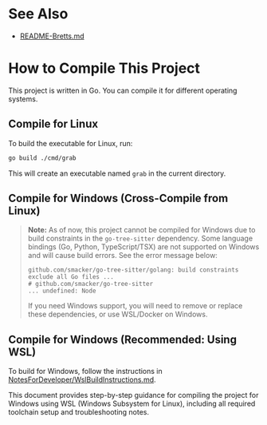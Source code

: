 # See Also

- [README-Bretts.md](../README-Bretts.md)

# How to Compile This Project

This project is written in Go. You can compile it for different operating systems.

## Compile for Linux

To build the executable for Linux, run:

```bash
go build ./cmd/grab
```

This will create an executable named `grab` in the current directory.

## Compile for Windows (Cross-Compile from Linux)

> **Note:** As of now, this project cannot be compiled for Windows due to build constraints in the `go-tree-sitter` dependency. Some language bindings (Go, Python, TypeScript/TSX) are not supported on Windows and will cause build errors. See the error message below:
>
> ```
> github.com/smacker/go-tree-sitter/golang: build constraints exclude all Go files ...
> # github.com/smacker/go-tree-sitter
> ... undefined: Node
> ```
>
> If you need Windows support, you will need to remove or replace these dependencies, or use WSL/Docker on Windows.



## Compile for Windows (Recommended: Using WSL)

To build for Windows, follow the instructions in [NotesForDeveloper/WslBuildInstructions.md](./WslBuildInstructions.md).

This document provides step-by-step guidance for compiling the project for Windows using WSL (Windows Subsystem for Linux), including all required toolchain setup and troubleshooting notes.

